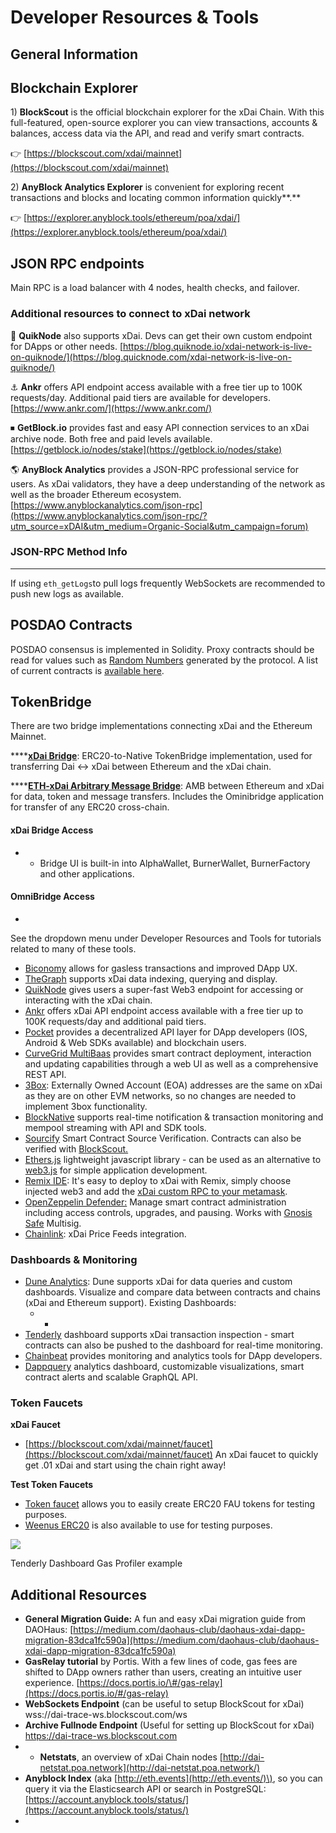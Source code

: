 # Developer Resources & Tools

## General Information <a id="general-information"></a>

## Blockchain Explorer <a id="blockchain-explorer"></a>

1\) **BlockScout** is the official blockchain explorer for the xDai Chain. With this full-featured, open-source explorer you can view transactions, accounts & balances, access data via the API, and read and verify smart contracts.

👉 [https://blockscout.com/xdai/mainnet](https://blockscout.com/xdai/mainnet)​

2\) **AnyBlock Analytics Explorer** is convenient for exploring recent transactions and blocks and locating common information quickly**.**

👉 [https://explorer.anyblock.tools/ethereum/poa/xdai/](https://explorer.anyblock.tools/ethereum/poa/xdai/)​

## JSON RPC endpoints <a id="json-rpc-endpoints"></a>

Main RPC is a load balancer with 4 nodes, health checks, and failover.

### **Additional resources to connect to xDai network** <a id="additional-resources-to-connect-to-xdai-network"></a>

🚀 **QuikNode** also supports xDai. Devs can get their own custom endpoint for DApps or other needs. [https://blog.quiknode.io/xdai-network-is-live-on-quiknode/](https://blog.quicknode.com/xdai-network-is-live-on-quiknode/)​

​⚓ **Ankr** offers API endpoint access available with a free tier up to 100K requests/day. Additional paid tiers are available for developers. [https://www.ankr.com/](https://www.ankr.com/)​

​⏹ **GetBlock.io** provides fast and easy API connection services to an xDai archive node. Both free and paid levels available. [https://getblock.io/nodes/stake](https://getblock.io/nodes/stake)​

​🌎 **AnyBlock Analytics** provides a JSON-RPC professional service for users. As xDai validators, they have a deep understanding of the network as well as the broader Ethereum ecosystem. [https://www.anyblockanalytics.com/json-rpc](https://www.anyblockanalytics.com/json-rpc/?utm_source=xDAI&utm_medium=Organic-Social&utm_campaign=forum)​

### JSON-RPC Method Info <a id="json-rpc-method-info"></a>

* * * 
If using `eth_getLogs`to pull logs frequently WebSockets are recommended to push new logs as available.

## POSDAO Contracts <a id="posdao-contracts"></a>

POSDAO consensus is implemented in Solidity. Proxy contracts should be read for values such as [Random Numbers](on-chain-random-numbers.md) generated by the protocol. A list of current contracts is [available here](https://github.com/poanetwork/poa-chain-spec/blob/dai/contracts.json#L9).

## TokenBridge <a id="tokenbridge"></a>

There are two bridge implementations connecting xDai and the Ethereum Mainnet.

\*\*\*\*[**xDai Bridge**](https://docs.tokenbridge.net/xdai-bridge/about): ERC20-to-Native TokenBridge implementation, used for transferring Dai &lt;-&gt; xDai between Ethereum and the xDai chain.

\*\*\*\*[**ETH-xDai Arbitrary Message Bridge**](https://docs.tokenbridge.net/eth-xdai-amb-bridge/about-the-eth-xdai-amb): AMB between Ethereum and xDai for data, token and message transfers. Includes the Ominibridge application for transfer of any ERC20 cross-chain.

#### xDai Bridge Access <a id="xdai-bridge-access"></a>

* * Bridge UI is built-in into AlphaWallet, BurnerWallet, BurnerFactory and other applications.

#### OmniBridge Access <a id="omnibridge-access"></a>

* 
See the dropdown menu under Developer Resources and Tools for tutorials related to many of these tools.

* ​[Biconomy](https://medium.com/biconomy/biconomy-supports-xdai-chain-4d21d1f70222) allows for gasless transactions and improved DApp UX.
* ​[TheGraph](https://thegraph.com/) supports xDai data indexing, querying and display.
* ​[QuikNode](https://www.quiknode.io/) gives users a super-fast Web3 endpoint for accessing or interacting with the xDai chain.
* ​[Ankr](https://www.ankr.com/) offers xDai API endpoint access available with a free tier up to 100K requests/day and additional paid tiers.
* ​[Pocket](https://www.pokt.network/) provides a decentralized API layer for DApp developers \(IOS, Android & Web SDKs available\) and blockchain users.
* ​[CurveGrid MultiBaas](https://www.curvegrid.com/) provides smart contract deployment, interaction and updating capabilities through a web UI as well as a comprehensive REST API.
* ​[3Box](https://www.3box.io/): Externally Owned Account \(EOA\) addresses are the same on xDai as they are on other EVM networks, so no changes are needed to implement 3box functionality.
* ​[BlockNative](https://docs.blocknative.com/) supports real-time notification & transaction monitoring and mempool streaming with API and SDK tools.
* ​[Sourcify](https://sourcify.dev/) Smart Contract Source Verification. Contracts can also be verified with [BlockScout.](https://www.xdaichain.com/for-developers/developer-resources/smart-contract-deployment)​
* ​[Ethers.js](https://www.xdaichain.com/for-developers/developer-resources/connect-to-xdai-with-ethers.js) lightweight javascript library - can be used as an alternative to [web3.js](https://web3js.readthedocs.io/en/v1.3.4/) for simple application development.
* ​[Remix IDE](https://remix-project.org/): It's easy to deploy to xDai with Remix, simply choose injected web3 and add the [xDai custom RPC to your metamask](https://www.xdaichain.com/for-users/wallets/metamask/metamask-setup).
* ​[OpenZeppelin Defender:](https://defender.openzeppelin.com/) Manage smart contract administration including access controls, upgrades, and pausing. Works with [Gnosis Safe](https://www.xdaichain.com/about-xdai/project-spotlights/gnosis/gnosis-safe) Multisig.
* ​[Chainlink](https://docs.chain.link/docs/xdai-price-feeds): xDai Price Feeds integration.

### **Dashboards & Monitoring** <a id="dashboards-and-monitoring"></a>

* ​[Dune Analytics](https://www.duneanalytics.com/): Dune supports xDai for data queries and custom dashboards. Visualize and compare data between contracts and chains \(xDai and Ethereum support\). Existing Dashboards:
  * * 
* ​[Tenderly](https://tenderly.co/) dashboard supports xDai transaction inspection - smart contracts can also be pushed to the dashboard for real-time monitoring.
* ​[Chainbeat](https://chainbeat.io/) provides monitoring and analytics tools for DApp developers.
* ​[Dappquery](https://dappquery.com/) analytics dashboard, customizable visualizations, smart contract alerts and scalable GraphQL API.

### **Token Faucets** <a id="token-faucets"></a>

**xDai Faucet**

* ​[https://blockscout.com/xdai/mainnet/faucet](https://blockscout.com/xdai/mainnet/faucet) An xDai faucet to quickly get .01 xDai and start using the chain right away!

**Test Token Faucets**

* ​[Token faucet](https://erc20faucet.com/) allows you to easily create ERC20 FAU tokens for testing purposes.
* ​[Weenus ERC20](https://github.com/bokkypoobah/WeenusTokenFaucet) is also available to use for testing purposes.

![](https://gblobscdn.gitbook.com/assets%2F-Lpi9AHj62wscNlQjI-l%2F-M0t6C-3T_JQ1nSZv_ta%2F-M0t7doDvBFQ8IxnEdO7%2Ftenderly.png?alt=media&token=436cbbd4-32fa-4c5e-9655-e236b8eb8467)

Tenderly Dashboard Gas Profiler example

## **Additional Resources** <a id="additional-resources"></a>

* **General Migration Guide:** A fun and easy xDai migration guide from DAOHaus: [https://medium.com/daohaus-club/daohaus-xdai-dapp-migration-83dca1fc590a](https://medium.com/daohaus-club/daohaus-xdai-dapp-migration-83dca1fc590a)​
* **GasRelay tutorial** by Portis. With a few lines of code, gas fees are shifted to DApp owners rather than users, creating an intuitive user experience. [https://docs.portis.io/\#/gas-relay](https://docs.portis.io/#/gas-relay)​
* **WebSockets Endpoint** \(can be useful to setup BlockScout for xDai\) wss://dai-trace-ws.blockscout.com/ws
* **Archive Fullnode Endpoint** \(Useful for setting up BlockScout for xDai\) https://dai-trace-ws.blockscout.com
* * **Netstats**, an overview of xDai Chain nodes [http://dai-netstat.poa.network](http://dai-netstat.poa.network/)​
* **Anyblock Index** \(aka [http://eth.events](http://eth.events/)\), so you can query it via the Elasticsearch API or search in PostgreSQL: [https://account.anyblock.tools/status/](https://account.anyblock.tools/status/)​
* 
